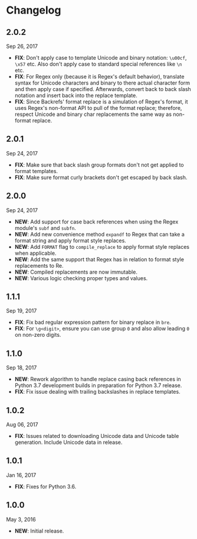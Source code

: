 # Changelog

## 2.0.2

Sep 26, 2017

- **FIX**: Don't apply case to template Unicode and binary notation: `\u00cf`, `\x57` etc. Also don't apply case to standard special references like `\n` etc.
- **FIX**: For Regex only (because it is Regex's default behavior), translate syntax for Unicode characters and binary to there actual character form and then apply case if specified. Afterwards, convert back to back slash notation and insert back into the replace template.
- **FIX**: Since Backrefs' format replace is a simulation of Regex's format, it uses Regex's non-format API to pull of the format replace; therefore, respect Unicode and binary char replacements the same way as non-format replace.

## 2.0.1

Sep 24, 2017

- **FIX**: Make sure that back slash group formats don't not get applied to format templates.
- **FIX**: Make sure format curly brackets don't get escaped by back slash.

## 2.0.0

Sep 24, 2017

- **NEW**: Add support for case back references when using the Regex module's `subf` and `subfn`.
- **NEW**: Add new convenience method `expandf` to Regex that can take a format string and apply format style replaces.
- **NEW**: Add `FORMAT` flag to `compile_replace` to apply format style replaces when applicable.
- **NEW**: Add the same support that Regex has in relation to format style replacements to Re.
- **NEW**: Compiled replacements are now immutable.
- **NEW**: Various logic checking proper types and values.

## 1.1.1

Sep 19, 2017

- **FIX**: Fix bad regular expression pattern for binary replace in `bre`.
- **FIX**: For `\g<digit>`, ensure you can use group `0` and also allow leading `0` on non-zero digits.

## 1.1.0

Sep 18, 2017

- **NEW**: Rework algorithm to handle replace casing back references in Python 3.7 development builds in preparation for Python 3.7 release.
- **FIX**: Fix issue dealing with trailing backslashes in replace templates.

## 1.0.2

Aug 06, 2017

- **FIX**: Issues related to downloading Unicode data and Unicode table generation. Include Unicode data in release.

## 1.0.1

Jan 16, 2017

- **FIX**: Fixes for Python 3.6.

## 1.0.0

May 3, 2016

- **NEW**: Initial release.
